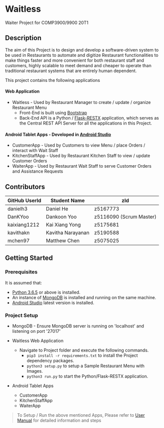# Waitless
Waiter Project for COMP3900/9900 20T1

## Description
The aim of this Project is to design and develop a software-driven system to be used in Restaurants to automate and digitize Restaurant functionalities to make things faster and more convenient for both restaurant staff and customers, highly scalable to meet demand and cheaper to operate than traditional restaurant systems that are entirely human dependent.

This project contains the following applications

#### Web Application
- Waitless - Used by Restaurant Manager to create / update / organize Restaurant Menu
  - Front-End is built using [Bootstrap](https://getbootstrap.com/)
  - Back-End API is a Python / [Flask-RESTX](https://flask-restx.readthedocs.io/en/latest/) application, which serves as the Central REST API Server for all the applications in this Project.

#### Android Tablet Apps - Developed in [Android Studio](https://developer.android.com/studio)
* CustomerApp - Used by Customers to view Menu / place Orders / interact with Wait Staff
* KitchenStaffApp - Used by Restaurant Kitchen Staff to view / update Customer Orders
* WaiterApp - Used by Restaurant Wait Staff to serve Customer Orders and Assistance Requests

## Contributors
| GitHub UserId | Student Name | zId |
| ------ | ------ | ------ |
| danielh3        | Daniel He   | z5167773 |
| DanKYoo         | Dankoon Yoo  | z5116090 (Scrum Master) |
| kaixiang1212    | Kai Xiang Yong | z5175681 |
| kavithakn       | Kavitha Narayanan | z5190588 |
| mchen97         | Matthew Chen  | z5075025 |

## Getting Started

### Prerequisites
It is assumed that:
* [Python 3.6.5](<https://www.python.org/downloads/>) or above is installed.
* An instance of [MongoDB](<https://www.mongodb.com/download-center/community>) is installed and running on the same machine. 
* [Android Studio](<https://developer.android.com/studio>) latest version is installed. 

### Project Setup
- MongoDB - Ensure MongoDB server is running on 'localhost' and listening on port '27017'
- Waitless Web Application
  - Navigate to Project folder and execute the following commands.
    - `pip3 install -r requirements.txt` to install the Project dependency packages.
    - `python3 setup.py` to setup a Sample Restaurant Menu with Images.
    - `python3 run.py` to start the Python/Flask-RESTX application.

- Android Tablet Apps
  - CustomerApp
  - KitchenStaffApp
  - WaiterApp
  
> To Setup / Run the above mentioned Apps, Please refer to [User Manual](https://github.com/unsw-cse-comp3900-9900/capstone-project-waitless/blob/master/User_Manual.pdf) 
> for detailed information and steps
